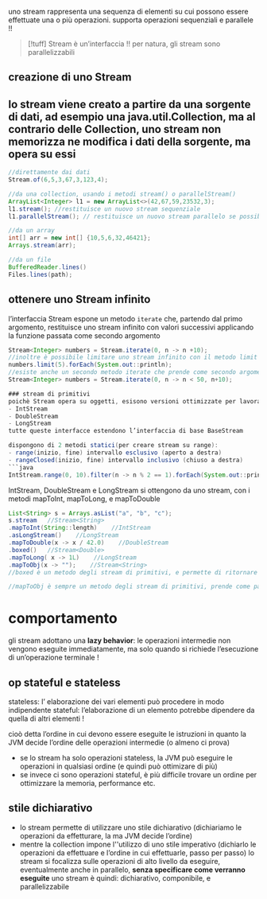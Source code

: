 uno stream rappresenta una sequenza di elementi su cui possono essere effettuate una o più operazioni.
supporta operazioni sequenziali e parallele !!

>[!tuff] Stream è un’interfaccia !!
>per natura, gli stream sono parallelizzabili

## creazione di uno Stream
lo stream viene creato a partire da una sorgente di dati, ad esempio una java.util.Collection, ma al contrario delle Collection, uno stream non memorizza ne modifica i dati della sorgente, ma opera su essi
- 
```java
//direttamente dai dati
Stream.of(6,5,3,67,3,123,4);

//da una collection, usando i metodi stream() o parallelStream()
ArrayList<Integer> l1 = new ArrayList<>(42,67,59,23532,3);
l1.stream(); //restituisce un nuovo stream sequenziale
l1.parallelStream(); // restituisce un nuovo stream parallelo se possibile (altrimenti restituisce uno stream sequenziale)

//da un array
int[] arr = new int[] {10,5,6,32,46421};
Arrays.stream(arr);

//da un file
BufferedReader.lines()
Files.lines(path);
```

## ottenere uno Stream infinito
l’interfaccia Stream espone un metodo `iterate` che, partendo dal primo argomento, restituisce uno stream infinito con valori successivi applicando la funzione passata come secondo argomento
```java
Stream<Integer> numbers = Stream.iterate(0, n -> n +10);
//inoltre è possibile limitare uno stream infinito con il metodo limit
numbers.limit(5).forEach(System.out::println);
//esiste anche un secondo metodo iterate che prende come secondo argomento un predicato (la funzione diventa il terzo argomento). lo stream smette di dare valori (esce) quando il predicato del terzo argomento è false
Stream<Integer> numbers = Stream.iterate(0, n -> n < 50, n+10);

### stream di primitivi
poichè Stream opera su oggetti, esisono versioni ottimizzate per lavorare con 3 tipi primitivi:
- IntStream
- DoubleStream
- LongStream
tutte queste interfacce estendono l’interfaccia di base BaseStream

dispongono di 2 metodi statici(per creare stream su range):
- range(inizio, fine) intervallo esclusivo (aperto a destra)
- rangeClosed(inizio, fine) intervallo inclusivo (chiuso a destra)
```java
IntStream.range(0, 10).filter(n -> n % 2 == 1).forEach(System.out::println);
```

IntStream, DoubleStream e LongStream si ottengono da uno stream, con i metodi mapToInt, mapToLong, e mapToDouble
```java
List<String> s = Arrays.asList("a", "b", "c");
s.stream   //Stream<String>
.mapToInt(String::length)    //IntStream
.asLongStream()    //LongStream
.mapToDouble(x -> x / 42.0)    //DoubleStream
.boxed()   //Stream<Double>
.mapToLong( x -> 1L)    //LongStream
.mapToObj(x -> "");    //Stream<String>
//boxed è un metodo degli stream di primitivi, e permette di ritornare a uno Stream di tipo Integer/Double/Long

//mapToObj è sempre un metodo degli stream di primitivi, prende come parametro una IntFunction (una Function che ha come primo tipo un Integer) e ritorna uno stream con il risultato della function applicata agli elementi
```


# comportamento
gli stream adottano una **lazy behavior**: le operazioni intermedie non vengono eseguite immediatamente, ma solo quando si richiede l’esecuzione di un’operazione terminale !
## op stateful e stateless
stateless: l’ elaborazione dei vari elementi può procedere in modo indipendente
stateful: l’elaborazione di un elemento potrebbe dipendere da quella di altri elementi !

cioò detta l’ordine in cui devono essere eseguite le istruzioni in quanto la JVM decide l’ordine delle operazioni intermedie (o almeno ci prova)
- se lo stream ha solo operazioni stateless, la JVM può eseguire le operazioni in qualsiasi ordine (e quindi può ottimizare di più)
- se invece ci sono operazioni stateful, è più difficile trovare un ordine per ottimizzare la memoria, performance etc.

## stile dichiarativo
- lo stream permette di utilizzare uno stile dichiarativo (dichiariamo le operazioni da effetturare, la ma JVM decide l’ordine)
- mentre la collection impone l''utilizzo di uno stile imperativo (dichiarlo le operazioni da effettuare e l’ordine in cui effettuarle, passo per passo)
lo stream si focalizza sulle operazioni di alto livello da eseguire, eventualmente anche in parallelo, **senza specificare come verranno eseguite**
uno stream è quindi: dichiarativo, componibile, e parallelizzabile